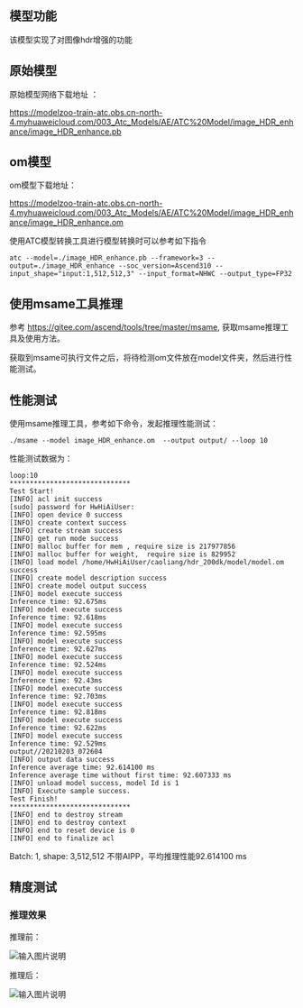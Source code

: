 ## 模型功能

该模型实现了对图像hdr增强的功能

## 原始模型

原始模型网络下载地址 ：

https://modelzoo-train-atc.obs.cn-north-4.myhuaweicloud.com/003_Atc_Models/AE/ATC%20Model/image_HDR_enhance/image_HDR_enhance.pb

## om模型

om模型下载地址：

https://modelzoo-train-atc.obs.cn-north-4.myhuaweicloud.com/003_Atc_Models/AE/ATC%20Model/image_HDR_enhance/image_HDR_enhance.om

使用ATC模型转换工具进行模型转换时可以参考如下指令

```
atc --model=./image_HDR_enhance.pb --framework=3 --output=./image_HDR_enhance --soc_version=Ascend310 --input_shape="input:1,512,512,3" --input_format=NHWC --output_type=FP32
```

## 使用msame工具推理

参考 https://gitee.com/ascend/tools/tree/master/msame, 获取msame推理工具及使用方法。

获取到msame可执行文件之后，将待检测om文件放在model文件夹，然后进行性能测试。

## 性能测试

使用msame推理工具，参考如下命令，发起推理性能测试： 

```
./msame --model image_HDR_enhance.om  --output output/ --loop 10
```

性能测试数据为：

```
loop:10
******************************
Test Start!
[INFO] acl init success
[sudo] password for HwHiAiUser: 
[INFO] open device 0 success
[INFO] create context success
[INFO] create stream success
[INFO] get run mode success
[INFO] malloc buffer for mem , require size is 217977856
[INFO] malloc buffer for weight,  require size is 829952
[INFO] load model /home/HwHiAiUser/caoliang/hdr_200dk/model/model.om success
[INFO] create model description success
[INFO] create model output success
[INFO] model execute success
Inference time: 92.675ms
[INFO] model execute success
Inference time: 92.618ms
[INFO] model execute success
Inference time: 92.595ms
[INFO] model execute success
Inference time: 92.627ms
[INFO] model execute success
Inference time: 92.524ms
[INFO] model execute success
Inference time: 92.43ms
[INFO] model execute success
Inference time: 92.703ms
[INFO] model execute success
Inference time: 92.818ms
[INFO] model execute success
Inference time: 92.622ms
[INFO] model execute success
Inference time: 92.529ms
output//20210203_072604
[INFO] output data success
Inference average time: 92.614100 ms
Inference average time without first time: 92.607333 ms
[INFO] unload model success, model Id is 1
[INFO] Execute sample success.
Test Finish!
******************************
[INFO] end to destroy stream
[INFO] end to destroy context
[INFO] end to reset device is 0
[INFO] end to finalize acl
```

Batch: 1, shape: 3,512,512 不带AIPP，平均推理性能92.614100 ms

## 精度测试

### 推理效果

推理前：

![输入图片说明](https://images.gitee.com/uploads/images/2021/0203/151356_05b30074_8083019.png "a4962.png")

推理后：

![输入图片说明](https://images.gitee.com/uploads/images/2021/0203/151626_0c89672a_8083019.png "a4962.png")
